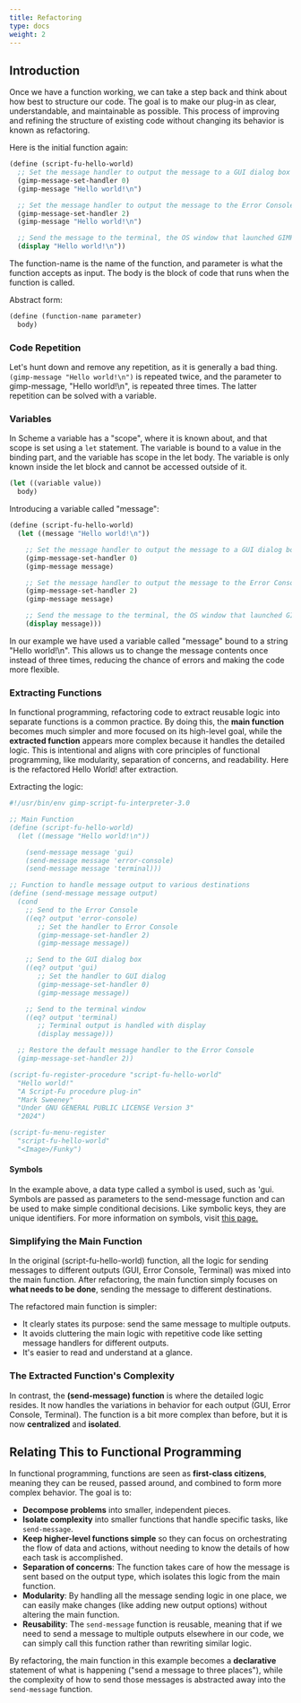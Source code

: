 ```yaml
---
title: Refactoring
type: docs
weight: 2
---
```


## Introduction

Once we have a function working, we can take a step back and think about how best to structure our code. The goal is to make our plug-in as clear, understandable, and maintainable as possible. This process of improving and refining the structure of existing code without changing its behavior is known as refactoring.

Here is the initial function again:

```scheme
(define (script-fu-hello-world)
  ;; Set the message handler to output the message to a GUI dialog box
  (gimp-message-set-handler 0)
  (gimp-message "Hello world!\n")

  ;; Set the message handler to output the message to the Error Console
  (gimp-message-set-handler 2)
  (gimp-message "Hello world!\n")

  ;; Send the message to the terminal, the OS window that launched GIMP
  (display "Hello world!\n"))
```

The function-name is the name of the function, and parameter is what the function accepts as input. The body is the block of code that runs when the function is called.

Abstract form:

```scheme
(define (function-name parameter)
  body)
```

### Code Repetition

Let's hunt down and remove any repetition, as it is generally a bad thing. `(gimp-message "Hello world!\n")` is repeated twice, and the parameter to gimp-message, "Hello world!\n", is repeated three times. The latter repetition can be solved with a variable.

### Variables

In Scheme a variable has a "scope", where it is known about, and that scope is set using a `let` statement. The variable is bound to a value in the binding part, and the variable has scope in the let body. The variable is only known inside the let block and cannot be accessed outside of it.

```scheme
(let ((variable value)) 
  body)
```

Introducing a variable called "message":

```scheme
(define (script-fu-hello-world)
  (let ((message "Hello world!\n"))

    ;; Set the message handler to output the message to a GUI dialog box
    (gimp-message-set-handler 0)
    (gimp-message message)

    ;; Set the message handler to output the message to the Error Console
    (gimp-message-set-handler 2)
    (gimp-message message)

    ;; Send the message to the terminal, the OS window that launched GIMP
    (display message)))
```

In our example we have used a variable called "message" bound to a string "Hello world!\n". This allows us to change the message contents once instead of three times, reducing the chance of errors and making the code more flexible.

### Extracting Functions

In functional programming, refactoring code to extract reusable logic into separate functions is a common practice. By doing this, the **main function** becomes much simpler and more focused on its high-level goal, while the **extracted function** appears more complex because it handles the detailed logic. This is intentional and aligns with core principles of functional programming, like modularity, separation of concerns, and readability. Here is the refactored
Hello World! after extraction.

Extracting the logic:
```scheme
#!/usr/bin/env gimp-script-fu-interpreter-3.0

;; Main Function
(define (script-fu-hello-world)
  (let ((message "Hello world!\n"))

    (send-message message 'gui)
    (send-message message 'error-console)
    (send-message message 'terminal)))

;; Function to handle message output to various destinations
(define (send-message message output)
  (cond
    ;; Send to the Error Console
    ((eq? output 'error-console)
       ;; Set the handler to Error Console
       (gimp-message-set-handler 2)
       (gimp-message message))

    ;; Send to the GUI dialog box
    ((eq? output 'gui)
       ;; Set the handler to GUI dialog
       (gimp-message-set-handler 0)
       (gimp-message message))

    ;; Send to the terminal window
    ((eq? output 'terminal)
       ;; Terminal output is handled with display
       (display message)))

  ;; Restore the default message handler to the Error Console
  (gimp-message-set-handler 2))

(script-fu-register-procedure "script-fu-hello-world"
  "Hello world!"
  "A Script-Fu procedure plug-in"
  "Mark Sweeney"
  "Under GNU GENERAL PUBLIC LICENSE Version 3"
  "2024")

(script-fu-menu-register
  "script-fu-hello-world"
  "<Image>/Funky")
```

#### Symbols
In the example above, a data type called a symbol is used, such as 'gui. Symbols are passed as parameters to the send-message function and can be used to make simple conditional decisions. Like symbolic keys, they are unique identifiers. For more information on symbols, visit [this page.](https://script-fu.github.io/funky/hub/fundamentals/folder/variables-and-scope/symbols/)

### Simplifying the Main Function

In the original (script-fu-hello-world) function, all the logic for sending messages to different outputs (GUI, Error Console, Terminal) was mixed into the main function. After refactoring, the main function simply focuses on **what needs to be done**, sending the message to different destinations.

The refactored main function is simpler:

- It clearly states its purpose: send the same message to multiple outputs.
- It avoids cluttering the main logic with repetitive code like setting message handlers for different outputs.
- It's easier to read and understand at a glance.

### The Extracted Function's Complexity

In contrast, the **(send-message) function** is where the detailed logic resides. It now handles the variations in behavior for each output (GUI, Error Console, Terminal). The function is a bit more complex than before, but it is now **centralized** and **isolated**.

## Relating This to Functional Programming

In functional programming, functions are seen as **first-class citizens**, meaning they can be reused, passed around, and combined to form more complex behavior. The goal is to:

- **Decompose problems** into smaller, independent pieces.
- **Isolate complexity** into smaller functions that handle specific tasks, like `send-message`.
- **Keep higher-level functions simple** so they can focus on orchestrating the flow of data and actions, without needing to know the details of how each task is accomplished.
- **Separation of concerns**: The function takes care of how the message is sent based on the output type, which isolates this logic from the main function.
- **Modularity**: By handling all the message sending logic in one place, we can easily make changes (like adding new output options) without altering the main function.
- **Reusability**: The `send-message` function is reusable, meaning that if we need to send a message to multiple outputs elsewhere in our code, we can simply call this function rather than rewriting similar logic.

By refactoring, the main function in this example becomes a **declarative** statement of what is happening ("send a message to three places"), while the complexity of how to send those messages is abstracted away into the `send-message` function.


